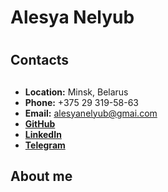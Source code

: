 # **Alesya Nelyub** <h1>

## **Contacts** <h2>

* **Location:** Minsk, Belarus
* **Phone:** +375 29 319-58-63
* **Email:** alesyanelyub@gmai.com
* **[GitHub](https://github.com/AlesyaNel)**  
* **[LinkedIn](https://www.linkedin.com/in/alesya-nelyub-0825ab232/)** 
* **[Telegram](https://t.me/AlesyaNel)** 

## **About me** <h2>